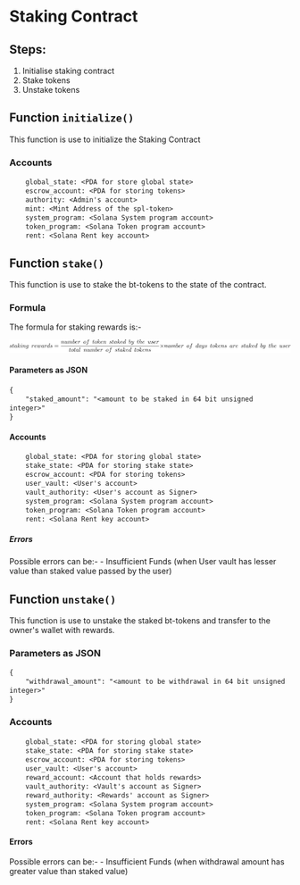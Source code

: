 # Staking Contract

## Steps:

1. Initialise staking contract
2. Stake tokens
3. Unstake tokens


## Function `initialize()`

This function is use to initialize the Staking Contract

### Accounts

```
    global_state: <PDA for store global state>
    escrow_account: <PDA for storing tokens>
    authority: <Admin's account>
    mint: <Mint Address of the spl-token>
    system_program: <Solana System program account>
    token_program: <Solana Token program account>
    rent: <Solana Rent key account>
```


## Function `stake()`

This function is use to stake the bt-tokens to the state of the contract.

### Formula

The formula for staking rewards is:-
        
![\Large staking\hspace{2mm}rewards = \frac{number\hspace{2mm}of\hspace{2mm}token\hspace{2mm}staked\hspace{2mm}by\hspace{2mm}the \hspace{2mm}user}{total\hspace{2mm}number\hspace{2mm}of\hspace{2mm}staked\hspace{2mm} tokens}\times{number\hspace{2mm}of\hspace{2mm}days\hspace{2mm}tokens\hspace{2mm}are\hspace{2mm}staked\hspace{2mm}by\hspace{2mm}the\hspace{2mm}user}](../../images/staking_equation.svg) 



#### Parameters as JSON

```
{
    "staked_amount": "<amount to be staked in 64 bit unsigned integer>"
}
```

#### Accounts

```
    global_state: <PDA for storing global state>
    stake_state: <PDA for storing stake state>
    escrow_account: <PDA for storing tokens>
    user_vault: <User's account>
    vault_authority: <User's account as Signer>
    system_program: <Solana System program account>
    token_program: <Solana Token program account>
    rent: <Solana Rent key account>
```

##### Errors

Possible errors can be:-
    - Insufficient Funds (when User vault has lesser value than staked value passed by the user)


## Function `unstake()`

This function is use to unstake the staked bt-tokens and transfer to the owner's wallet with rewards.

### Parameters as JSON

```
{
    "withdrawal_amount": "<amount to be withdrawal in 64 bit unsigned integer>"
}
```

### Accounts

```
    global_state: <PDA for storing global state>
    stake_state: <PDA for storing stake state>
    escrow_account: <PDA for storing tokens>
    user_vault: <User's account>
    reward_account: <Account that holds rewards>
    vault_authority: <Vault's account as Signer>
    reward_authority: <Rewards' account as Signer>
    system_program: <Solana System program account>
    token_program: <Solana Token program account>
    rent: <Solana Rent key account>
```

#### Errors

Possible errors can be:-
    - Insufficient Funds (when withdrawal amount has greater value than staked value)
